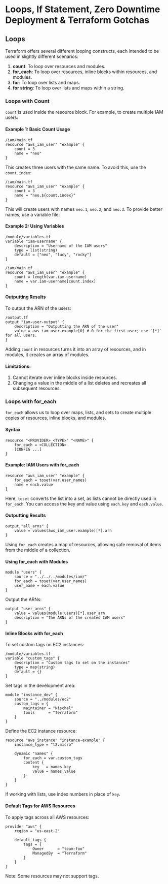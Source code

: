 # Loops, If Statement, Zero Downtime Deployment & Terraform Gotchas

## Loops
Terraform offers several different looping constructs, each intended to be used in slightly different scenarios:

1. **count**: To loop over resources and modules.
2. **for_each**: To loop over resources, inline blocks within resources, and modules.
3. **for**: To loop over lists and maps.
4. **for string**: To loop over lists and maps within a string.

### Loops with Count
`count` is used inside the resource block. For example, to create multiple IAM users:

#### Example 1: Basic Count Usage
```hcl
/iam/main.tf
resource "aws_iam_user" "example" {
    count = 3
    name = "neo"
}
```
This creates three users with the same name. To avoid this, use the `count.index`:

```hcl
/iam/main.tf
resource "aws_iam_user" "example" {
    count = 3
    name = "neo.${count.index}"
}
```
This will create users with names `neo.1`, `neo.2`, and `neo.3`. To provide better names, use a variable file:

#### Example 2: Using Variables
```hcl
/module/variables.tf
variable "iam-username" {
    description = "Username of the IAM users"
    type = list(string)
    default = ["neo", "lucy", "rocky"]
}
```

```hcl
/iam/main.tf
resource "aws_iam_user" "example" {
    count = length(var.iam-username)
    name = var.iam-username[count.index]
}
```

#### Outputting Results
To output the ARN of the users:

```hcl
/output.tf
output "iam-user-output" {
    description = "Outputting the ARN of the user"
    value = aws_iam_user.example[0] # 0 for the first user; use `[*]` for all users.
}
```
Adding `count` in resources turns it into an array of resources, and in modules, it creates an array of modules.

#### Limitations:
1. Cannot iterate over inline blocks inside resources.
2. Changing a value in the middle of a list deletes and recreates all subsequent resources.

### Loops with for_each
`for_each` allows us to loop over maps, lists, and sets to create multiple copies of resources, inline blocks, and modules.

#### Syntax
```hcl
resource "<PROVIDER>_<TYPE>" "<NAME>" {
    for_each = <COLLECTION>
    [CONFIG ...]
}
```

#### Example: IAM Users with for_each
```hcl
resource "aws_iam_user" "example" {
    for_each = toset(var.user_names)
    name = each.value
}
```
Here, `toset` converts the list into a set, as lists cannot be directly used in `for_each`. You can access the key and value using `each.key` and `each.value`.

#### Outputting Results
```hcl
output "all_arns" {
    value = values(aws_iam_user.example)[*].arn
}
```
Using `for_each` creates a map of resources, allowing safe removal of items from the middle of a collection.

#### Using for_each with Modules
```hcl
module "users" {
    source = "../../../modules/iam/"
    for_each = toset(var.user_names)
    user_name = each.value
}
```
Output the ARNs:
```hcl
output "user_arns" {
    value = values(module.users)[*].user_arn
    description = "The ARNs of the created IAM users"
}
```

#### Inline Blocks with for_each
To set custom tags on EC2 instances:

```hcl
/module/variables.tf
variable "custom_tags" {
    description = "Custom tags to set on the instances"
    type = map(string)
    default = {}
}
```

Set tags in the development area:
```hcl
module "instance_dev" {
    source = "../modules/ec2"
    custom_tags = {
        maintainer = "Nischal"
        tools      = "Terraform"
    }
}
```

Define the EC2 instance resource:
```hcl
resource "aws_instance" "instance-example" {
    instance_type = "t2.micro"

    dynamic "names" {
        for_each = var.custom_tags
        content {
            key   = names.key
            value = names.value
        }
    }
}
```
If working with lists, use index numbers in place of `key`.

#### Default Tags for AWS Resources
To apply tags across all AWS resources:
```hcl
provider "aws" {
    region = "us-east-2"

    default_tags {
        tags = {
            Owner      = "team-foo"
            ManagedBy  = "Terraform"
        }
    }
}
```
Note: Some resources may not support tags.
